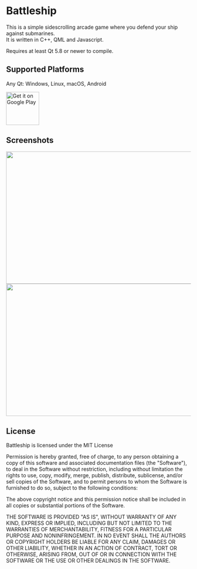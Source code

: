 # Battleship

This is a simple sidescrolling arcade game where you defend your ship against submarines.  
It is written in C++, QML and Javascript. 

Requires at least Qt 5.8 or newer to compile.

## Supported Platforms
Any Qt: Windows, Linux, macOS, Android

<a href='https://play.google.com/store/apps/details?id=com.github.taiko000.battleship=MKT-Other-global-all-co-prtnr-py-PartBadge-Mar2515-1'><img alt='Get it on Google Play' 
src='https://play.google.com/intl/en_us/badges/images/generic/en_badge_web_generic.png' height=90px /></a>


## Screenshots

<img src="https://raw.githubusercontent.com/taiko000/Battleship/master/playstore/Screenshot_1.png" width="640" height="360">

<img src="https://raw.githubusercontent.com/taiko000/Battleship/master/playstore/Screenshot_0.png" width="640" height="360">

## License
Battleship is licensed under the MIT License

Permission is hereby granted, free of charge, to any person obtaining a copy of this software and associated documentation files (the "Software"), to deal in the Software without restriction, including without limitation the rights to use, copy, modify, merge, publish, distribute, sublicense, and/or sell copies of the Software, and to permit persons to whom the Software is furnished to do so, subject to the following conditions:

The above copyright notice and this permission notice shall be included in all copies or substantial portions of the Software.

THE SOFTWARE IS PROVIDED "AS IS", WITHOUT WARRANTY OF ANY KIND, EXPRESS OR IMPLIED, INCLUDING BUT NOT LIMITED TO THE WARRANTIES OF MERCHANTABILITY, FITNESS FOR A PARTICULAR PURPOSE AND NONINFRINGEMENT. IN NO EVENT SHALL THE AUTHORS OR COPYRIGHT HOLDERS BE LIABLE FOR ANY CLAIM, DAMAGES OR OTHER LIABILITY, WHETHER IN AN ACTION OF CONTRACT, TORT OR OTHERWISE, ARISING FROM, OUT OF OR IN CONNECTION WITH THE SOFTWARE OR THE USE OR OTHER DEALINGS IN THE SOFTWARE.

